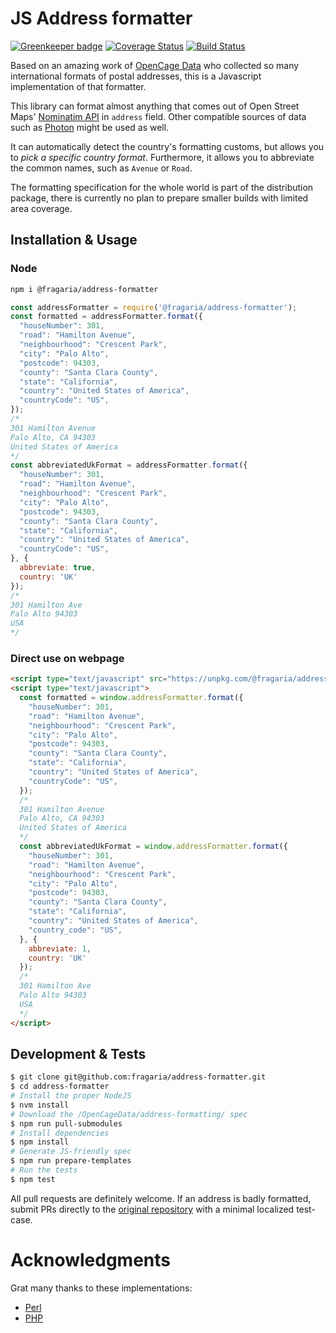 # JS Address formatter

[![Greenkeeper badge](https://badges.greenkeeper.io/fragaria/address-formatter.svg)](https://greenkeeper.io/)
[![Coverage Status](https://coveralls.io/repos/github/fragaria/address-formatter/badge.svg?branch=master)](https://coveralls.io/github/fragaria/address-formatter?branch=master)
[![Build Status](https://travis-ci.org/fragaria/address-formatter.svg?branch=master)](https://travis-ci.org/fragaria/address-formatter)

Based on an amazing work of [OpenCage Data](https://github.com/OpenCageData/address-formatting/)
who collected so many international formats of postal addresses, this is a Javascript implementation
of that formatter.

This library can format almost anything that comes out of
Open Street Maps' [Nominatim API](https://wiki.openstreetmap.org/wiki/Nominatim)
in `address` field. Other compatible sources of data 
such as [Photon](https://photon.komoot.de/) might be used as well.

It can automatically detect the country's
formatting customs, but allows you to *pick a specific country
format*. Furthermore, it allows you to abbreviate the common names,
such as `Avenue` or `Road`.

The formatting specification for the whole world is part of
the distribution package, there is currently no plan to prepare
smaller builds with limited area coverage.

## Installation & Usage

### Node

```sh
npm i @fragaria/address-formatter
```

```js
const addressFormatter = require('@fragaria/address-formatter');
const formatted = addressFormatter.format({
  "houseNumber": 301,
  "road": "Hamilton Avenue",
  "neighbourhood": "Crescent Park",
  "city": "Palo Alto",
  "postcode": 94303,
  "county": "Santa Clara County",
  "state": "California",
  "country": "United States of America",
  "countryCode": "US",
});
/*
301 Hamilton Avenue
Palo Alto, CA 94303
United States of America
*/
const abbreviatedUkFormat = addressFormatter.format({
  "houseNumber": 301,
  "road": "Hamilton Avenue",
  "neighbourhood": "Crescent Park",
  "city": "Palo Alto",
  "postcode": 94303,
  "county": "Santa Clara County",
  "state": "California",
  "country": "United States of America",
  "countryCode": "US",
}, {
  abbreviate: true,
  country: 'UK'
});
/*
301 Hamilton Ave
Palo Alto 94303
USA
*/
```

### Direct use on webpage

```html
<script type="text/javascript" src="https://unpkg.com/@fragaria/address-formatter@1.0.0"></script>
<script type="text/javascript">
  const formatted = window.addressFormatter.format({
    "houseNumber": 301,
    "road": "Hamilton Avenue",
    "neighbourhood": "Crescent Park",
    "city": "Palo Alto",
    "postcode": 94303,
    "county": "Santa Clara County",
    "state": "California",
    "country": "United States of America",
    "countryCode": "US",
  });
  /*
  301 Hamilton Avenue
  Palo Alto, CA 94303
  United States of America
  */
  const abbreviatedUkFormat = window.addressFormatter.format({
    "houseNumber": 301,
    "road": "Hamilton Avenue",
    "neighbourhood": "Crescent Park",
    "city": "Palo Alto",
    "postcode": 94303,
    "county": "Santa Clara County",
    "state": "California",
    "country": "United States of America",
    "country_code": "US",
  }, {
    abbreviate: 1,
    country: 'UK'
  });
  /*
  301 Hamilton Ave
  Palo Alto 94303
  USA
  */
</script>
```

## Development & Tests

```sh
$ git clone git@github.com:fragaria/address-formatter.git
$ cd address-formatter
# Install the proper NodeJS
$ nvm install
# Download the /OpenCageData/address-formatting/ spec
$ npm run pull-submodules
# Install dependencies
$ npm install
# Generate JS-friendly spec
$ npm run prepare-templates
# Run the tests
$ npm test
```

All pull requests are definitely welcome. If an address
is badly formatted, submit PRs directly to the 
[original repository](https://github.com/OpenCageData/address-formatting/)
with a minimal localized test-case.

# Acknowledgments

Grat many thanks to these implementations:

- [Perl](https://github.com/OpenCageData/perl-Geo-Address-Formatter)
- [PHP](https://github.com/predicthq/address-formatter-php)
